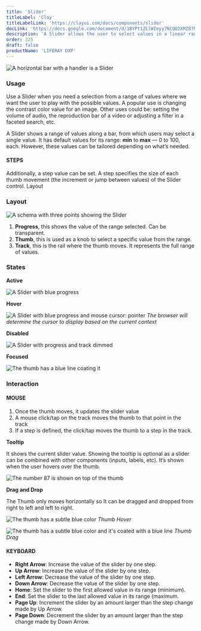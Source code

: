```yaml
---
title: 'Slider'
titleLabel: 'Clay'
titleLabelLink: 'https://clayui.com/docs/components/slider'
docLink: 'https://docs.google.com/document/d/1BYPt1ZClWIeyy7NCQO2XMZ87NyHCzWJjGO3YNh7CcZk/edit?usp=sharing'
description: 'A Slider allows the user to select values in a linear range of values.'
order: 325
draft: false
productName: 'LIFERAY DXP'
---
```


![A horizontal bar with a handler is a Slider](/images/lexicon/SliderBase.png)

### Usage
Use a Slider when you need a selection from a range of values where we want the user to play with the possible values. A popular use is changing the contrast color value for an image. Other uses could be: setting the volume of audio, the reproduction bar of a video or adjusting a filter in a faceted search, etc.

A Slider shows a range of values along a bar, from which users may select a single value. It has default values for its range: **min** to **max** — 0 to 100, each. However, these values can be tailored depending on what’s needed.

#### STEPS

Additionally, a step value can be set. A step specifies the size of each thumb movement (the increment or jump between values) of the Slider control.
Layout

### Layout

![A schema with three points showing the Slider](/images/lexicon/SliderLayout.png)  

1.   **Progress**, this shows the value of the range selected. Can be transparent.
2.   **Thumb**, this is used as a knob to select a specific value from the range.  
3.   **Track**, this is the rail where the thumb moves. It represents the full range of values. 

### States

**Active**

![A Slider with blue progress](/images/lexicon/SliderActive.png)

**Hover**

![A Slider with blue progress and mouse cursor: pointer](/images/lexicon/SliderHover.png)
_The browser will determine the cursor to display based on the current context_

**Disabled**

![A Slider with progress and track dimmed](/images/lexicon/SliderDisabled.png)

**Focused**

![The thumb has a blue line coating it](/images/lexicon/SliderFocused.png)

### Interaction

#### MOUSE

1. Once the thumb moves, it updates the slider value
2. A mouse click/tap on the track moves the thumb to that point in the track
3. If a step is defined, the click/tap moves the thumb to a step in the track.

**Tooltip**

It shows the current slider value. Showing the tooltip is optional as a slider can be combined with other components (inputs, labels, etc). It’s shown when the user hovers over the thumb. 

![The number 87 is shown on top of the thumb](/images/lexicon/SliderTooltip.png)

**Drag and Drop**

The Thumb only moves horizontally so It can be dragged and dropped from right to left and left to right.

![The thumb has a subtle blue color](/images/lexicon/SliderThumbHover.png)
_Thumb Hover_


![The thumb has a subtle blue color and it's coated with a blue line](/images/lexicon/SliderThumbDrag.png)
_Thumb Drag_

#### KEYBOARD

-   **Right Arrow**: Increase the value of the slider by one step.
-   **Up Arrow**: Increase the value of the slider by one step.
-   **Left Arrow**: Decrease the value of the slider by one step.
-   **Down Arrow**: Decrease the value of the slider by one step.
-   **Home**: Set the slider to the first allowed value in its range (minimum).
-   **End**: Set the slider to the last allowed value in its range (maximum.
-   **Page Up**: Increment the slider by an amount larger than the step change made by Up Arrow.
-   **Page Down**: Decrement the slider by an amount larger than the step change made by Down Arrow.

